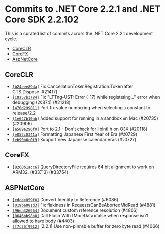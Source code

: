 # Commits to .NET Core 2.2.1 and .NET Core SDK 2.2.102

This is a curated list of commits across the .NET Core 2.2.1 development cycle.

* [CoreCLR](#coreclr)
* [CoreFX](#corefx)
* [AspNetCore](#aspnetcore)

## CoreCLR

* [`[b24eee89da]`](https://github.com/dotnet/coreclr/commit/b24eee89da) Fix CancellationTokenRegistration.Token after CTS.Dispose (#21417)
* [`[18a57b3a84]`](https://github.com/dotnet/coreclr/commit/18a57b3a84) Fix "LTTng-UST: Error (-17) while registering..." error when debugging (20874) (#21218)
* [`[470d299811]`](https://github.com/dotnet/coreclr/commit/470d299811) Port fix value numbering when selecting a constant to release/2.2
* [`[1e647b10ab]`](https://github.com/dotnet/coreclr/commit/1e647b10ab) Added support for running in a sandbox on Mac (#20735) (#20906)
* [`[a589a296f0]`](https://github.com/dotnet/coreclr/commit/a589a296f0) Port to 2.1 - Don't check for libintl.h on OSX (#20118)
* [`[e052c0341a]`](https://github.com/dotnet/coreclr/commit/e052c0341a) Formatting Japanese First Year of Era (#20729)
* [`[eb90b6c0f9]`](https://github.com/dotnet/coreclr/commit/eb90b6c0f9) Support new Japanese calendar eras (#20727)

## CoreFX

* [`[8268b1acc6]`](https://github.com/dotnet/corefx/commit/8268b1acc6) QueryDirectoryFile requires 64 bit alignment to work on ARM32. (#33713) (#33754)

## ASPNetCore

* [`[edcee859f0]`](https://github.com/aspnet/AspNetCore/commit/edcee859f0) Convert Identity to Reference (#6086)
* [`[019ba081d3]`](https://github.com/aspnet/AspNetCore/commit/019ba081d3) Fix flakiness in RequestsCanBeAbortedMidRead (#4881)
* [`[96ea326664]`](https://github.com/aspnet/AspNetCore/commit/96ea326664) Document custom reference resolution (#4806)
* [`[0646bb98b0]`](https://github.com/aspnet/AspNetCore/commit/0646bb98b0) Call Flush With fMoreData=false when response isn't allowed to have body (#4403)
* [`[f7c26f9912]`](https://github.com/aspnet/AspNetCore/commit/f7c26f9912) [2.2.1] Use non-pinnable buffer for zero byte read (#4066)